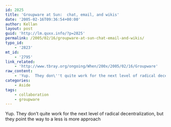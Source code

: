 ```yaml
---
id: 2825
title: 'Groupware at Sun:  chat, email, and wikis'
date: '2005-02-16T09:36:54+00:00'
author: Kellan
layout: post
guid: 'http://lm.quxx.info/?p=2825'
permalink: /2005/02/16/groupware-at-sun-chat-email-and-wikis/
typo_id:
    - '2823'
mt_id:
    - '2795'
link_related:
    - 'http://www.tbray.org/ongoing/When/200x/2005/02/16/Groupware'
raw_content:
    - 'Yup.  They don\''t quite work for the next level of radical decentralization, but they point the way to a less is more approach'
categories:
    - Aside
tags:
    - collaboration
    - groupware
---
```


Yup. They don’t quite work for the next level of radical decentralization, but they point the way to a less is more approach